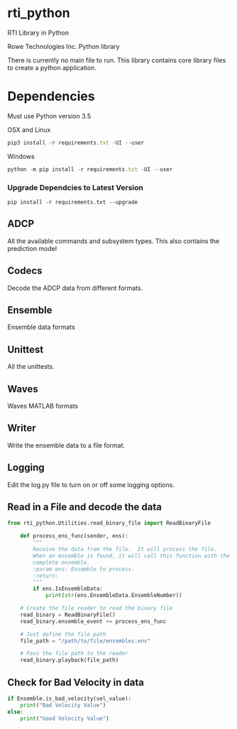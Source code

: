 # rti_python
RTI Library in Python


Rowe Technologies Inc. Python library

There is currently no main file to run.  This library contains core library files to create a python application.


# Dependencies
Must use Python version 3.5

OSX and Linux
```javascript
pip3 install -r requirements.txt -UI --user
```
 
 
Windows
```javascript
python -m pip install -r requirements.txt -UI --user
```


### Upgrade Dependcies to Latest Version
```term
pip install -r requirements.txt --upgrade
```

## ADCP
All the available commands and subsystem types.  This also contains the prediction model

## Codecs
Decode the ADCP data from different formats.

## Ensemble
Ensemble data formats

## Unittest
All the unittests.


## Waves
Waves MATLAB formats

## Writer
Write the ensemble data to a file format.

## Logging
Edit the log.py file to turn on or off some logging options.

## Read in a File and decode the data
```python
from rti_python.Utilities.read_binary_file import ReadBinaryFile

    def process_ens_func(sender, ens):
        """
        Receive the data from the file.  It will process the file.
        When an ensemble is found, it will call this function with the
        complete ensemble.
        :param ens: Ensemble to process.
        :return:
        """
        if ens.IsEnsembleData:
            print(str(ens.EnsembleData.EnsembleNumber))

    # Create the file reader to read the binary file
    read_binary = ReadBinaryFile()
    read_binary.ensemble_event += process_ens_func

    # Just define the file path
    file_path = "/path/to/file/ensembles.ens"

    # Pass the file path to the reader
    read_binary.playback(file_path)
```


## Check for Bad Velocity in data
```python
if Ensemble.is_bad_velocity(vel_value):
    print("Bad Velocity Value")
else:
    print("Good Velocity Value")
```
